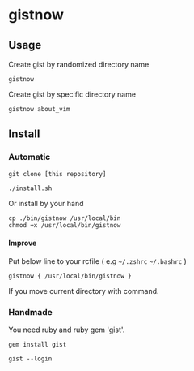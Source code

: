 # gistnow

## Usage

Create gist by randomized directory name

```
gistnow 
```

Create gist by specific directory name

```
gistnow about_vim
```

## Install

### Automatic

```
git clone [this repository]
```

```
./install.sh
```

Or install by your hand 

```
cp ./bin/gistnow /usr/local/bin
chmod +x /usr/local/bin/gistnow
```

#### Improve

Put below line to your rcfile ( e.g `~/.zshrc` `~/.bashrc` )

```
gistnow { /usr/local/bin/gistnow }
```

If you move current directory with command.

### Handmade

You need ruby and ruby gem 'gist'.

```
gem install gist
```

```
gist --login
```

